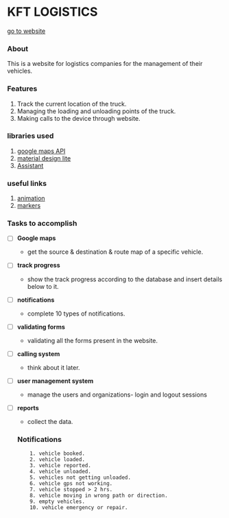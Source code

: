 # KFT LOGISTICS
[go to website](http://www.kft.cu.cc)

### About
This is a website for logistics companies for the management of their vehicles.

### Features
1. Track the current location of the truck.
2. Managing the loading and unloading points of the truck.
3. Making calls to the device through website.

  
### libraries used
1. [google maps API](https://developers.google.com/maps/)
2. [material design lite](https://getmdl.io)
3. [Assistant](https://api.ai/)

### useful links
1. [animation](https://webdesign.tutsplus.com/articles/css3-transitions-and-transforms-from-scratch--webdesign-4975)
2. [markers](https://sites.google.com/site/gmapicons/)

### Tasks to accomplish
- [ ] **Google maps**
   * get the source & destination & route map of a specific vehicle.

- [ ] **track progress**
   * show the track progress according to the database and insert details below to it.

- [ ] **notifications**
   * complete 10 types of notifications.
   
- [ ] **validating forms**
   * validating all the forms present in the website.

- [ ] **calling system**
   * think about it later.
   
- [ ] **user management system**
   * manage the users and organizations- login and logout sessions
   
- [ ] **reports**
   * collect the data.
   
   ### Notifications
  
   ``` 
       1. vehicle booked.
       2. vehicle loaded.
       3. vehicle reported.
       4. vehicle unloaded.
       5. vehicles not getting unloaded.
       6. vehicle gps not working.
       7. vehicle stopped > 2 hrs.
       8. vehicle moving in wrong path or direction.
       9. empty vehicles.
       10. vehicle emergency or repair.
    ```
   



